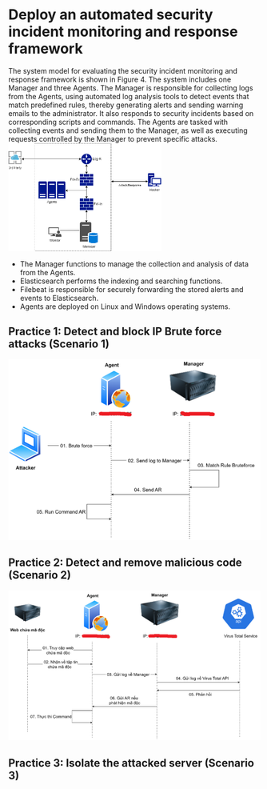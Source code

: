 # Deploy an automated security incident monitoring and response framework
The system model for evaluating the security incident monitoring and response framework is shown in Figure 4. The system includes one Manager and three Agents. The Manager is responsible for collecting logs from the Agents, using automated log analysis tools to detect events that match predefined rules, thereby generating alerts and sending warning emails to the administrator. It also responds to security incidents based on corresponding scripts and commands. The Agents are tasked with collecting events and sending them to the Manager, as well as executing requests controlled by the Manager to prevent specific attacks.
![Alt text](images/architecture.png)
* The Manager functions to manage the collection and analysis of data from the Agents.
* Elasticsearch performs the indexing and searching functions.
* Filebeat is responsible for securely forwarding the stored alerts and events to Elasticsearch.
* Agents are deployed on Linux and Windows operating systems.
## Practice 1: Detect and block IP Brute force attacks (Scenario 1)
![Alt text](images/scenario1.png)

## Practice 2: Detect and remove malicious code (Scenario 2)
![Alt text](images/scenario2.png)

## Practice 3: Isolate the attacked server (Scenario 3)
